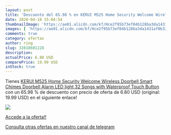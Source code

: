 ```yaml
---
layout: post
title: 'Descuento del 65.98 % en KERUI M525 Home Security Welcome Wireles'
date: 2020-04-18 15:04:54
thumbnailImage: 'https://ae01.alicdn.com/kf/Hce2f95b73ef04b128ba3da1431af0b32c/KERUI-M525-Home-Security-Welcome-Wireless-Doorbell-Smart-Chimes-Doorbell-Alarm-LED-light-32-Songs-with.jpg_350x350._SL200_.jpg'
images: [ 'https://ae01.alicdn.com/kf/Hce2f95b73ef04b128ba3da1431af0b32c/KERUI-M525-Home-Security-Welcome-Wireless-Doorbell-Smart-Chimes-Doorbell-Alarm-LED-light-32-Songs-with.jpg_350x350._SL200_.jpg' ]
comments: true
category: ofertas
author: ring
slug: 32818601228
description:
actualPrice: 6.80 USD
comparePrice: 19.99 USD
inStock: true
---
```


Tienes [KERUI M525 Home Security Welcome Wireless Doorbell Smart Chimes Doorbell Alarm LED light 32 Songs with Waterproof Touch Button](https://www.amazon.com/dp/32818601228/?tag=redken08-20) con un 65.98 % de descuento con precio de oferta de 6.80 USD (original: 19.99 USD) en el siguiente enlace!

[![](https://ae01.alicdn.com/kf/Hce2f95b73ef04b128ba3da1431af0b32c/KERUI-M525-Home-Security-Welcome-Wireless-Doorbell-Smart-Chimes-Doorbell-Alarm-LED-light-32-Songs-with.jpg_350x350._SL200_.jpg)](https://www.amazon.com/dp/32818601228/?tag=redken08-20)

[Accede a la oferta!!](https://www.amazon.com/dp/32818601228/?tag=redken08-20)

[Consulta otras ofertas en nuestro canal de telegram](https://t.me/s/ofertas25)

